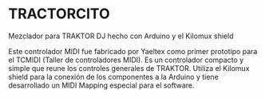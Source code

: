 # TRACTORCITO
Mezclador para TRAKTOR DJ hecho con Arduino y el Kilomux shield

Este controlador MIDI fue fabricado por Yaeltex como primer prototipo para el TCMIDI (Taller de controladores MIDI).
Es un controlador compacto y simple que reune los controles generales de TRAKTOR. Utiliza el Kilomux shield para la conexión de los componentes a la Arduino y tiene desarrollado un MIDI Mapping especial para el software.
